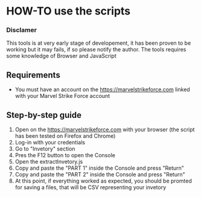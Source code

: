 # HOW-TO use the scripts
### Disclamer
This tools is at very early stage of developement, it has been proven to be working 
but it may fails, if so please notify the author.
The tools requires some knowledge of Browser and JavaScript

## Requirements
- You must have an account on the https://marvelstrikeforce.com linked with your Marvel Strike Force account

## Step-by-step guide
1. Open on the https://marvelstrikeforce.com with your browser (the script has been tested on Firefox and Chrome)
1. Log-in with your credentials
1. Go to "Invetory" section
1. Pres the F12 button to open the Console
1. Open the extractInvetory.js
1. Copy and paste the "PART 1" inside the Console and press "Return"
1. Copy and paste the "PART 2" inside the Console and press "Return"
1. At this point, if everything worked as expected, you should be promted for saving a files, that will be CSV representing your invetory
